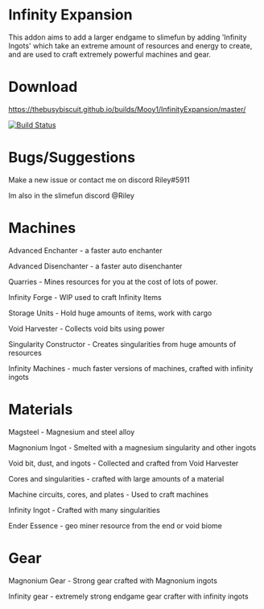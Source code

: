 # Infinity Expansion
This addon aims to add a larger endgame to slimefun by adding 'Infinity Ingots' which take an extreme amount of resources and energy to create, and are used to craft extremely powerful machines and gear.

# Download
https://thebusybiscuit.github.io/builds/Mooy1/InfinityExpansion/master/

[![Build Status](https://thebusybiscuit.github.io/builds/Mooy1/InfinityExpansion/master/badge.svg)](https://thebusybiscuit.github.io/builds/Mooy1/InfinityExpansion/master)

# Bugs/Suggestions
Make a new issue or contact me on discord Riley#5911 

Im also in the slimefun discord @Riley

# Machines
Advanced Enchanter - a faster auto enchanter

Advanced Disenchanter - a faster auto disenchanter

Quarries - Mines resources for you at the cost of lots of power.

Infinity Forge - WIP used to craft Infinity Items

Storage Units - Hold huge amounts of items, work with cargo

Void Harvester - Collects void bits using power

Singularity Constructor - Creates singularities from huge amounts of resources

Infinity Machines - much faster versions of machines, crafted with infinity ingots

# Materials

Magsteel - Magnesium and steel alloy

Magnonium Ingot - Smelted with a magnesium singularity and other ingots

Void bit, dust, and ingots - Collected and crafted from Void Harvester

Cores and singularities - crafted with large amounts of a material

Machine circuits, cores, and plates - Used to craft machines

Infinity Ingot - Crafted with many singularities

Ender Essence - geo miner resource from the end or void biome

# Gear

Magnonium Gear - Strong gear crafted with Magnonium ingots

Infinity gear - extremely strong endgame gear crafter with infinity ingots
